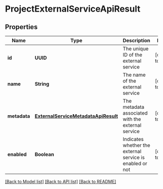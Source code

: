 # ProjectExternalServiceApiResult
## Properties

| Name | Type | Description | Notes |
|------------ | ------------- | ------------- | -------------|
| **id** | **UUID** | The unique ID of the external service | [default to null] |
| **name** | **String** | The name of the external service | [default to null] |
| **metadata** | [**ExternalServiceMetadataApiResult**](ExternalServiceMetadataApiResult.md) | The metadata associated with the external service | [default to null] |
| **enabled** | **Boolean** | Indicates whether the external service is enabled or not | [default to null] |

[[Back to Model list]](../README.md#documentation-for-models) [[Back to API list]](../README.md#documentation-for-api-endpoints) [[Back to README]](../README.md)


